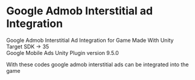 # Google Admob Interstitial ad Integration
Google Admob Interstitial Ad Integration for Game Made With Unity  
Target SDK -> 35  
Google Mobile Ads Unity Plugin version 9.5.0  

With these codes google admob interstitial ads can be integrated into the game
